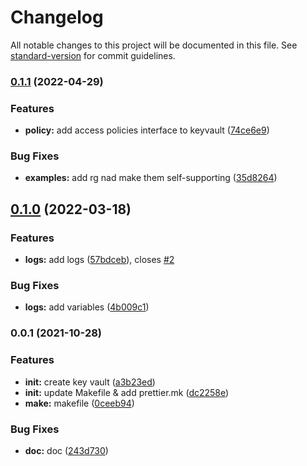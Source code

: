 # Changelog

All notable changes to this project will be documented in this file. See [standard-version](https://github.com/conventional-changelog/standard-version) for commit guidelines.

### [0.1.1](https://github.com/padok-team/terraform-azurerm-keyvault/compare/v0.1.0...v0.1.1) (2022-04-29)


### Features

* **policy:** add access policies interface to keyvault ([74ce6e9](https://github.com/padok-team/terraform-azurerm-keyvault/commit/74ce6e9ef9fc36cf72d4e83af11b69b102ffe09e))


### Bug Fixes

* **examples:** add rg nad make them self-supporting ([35d8264](https://github.com/padok-team/terraform-azurerm-keyvault/commit/35d8264313ef4b1a0a59650628663e4a3d0db998))

## [0.1.0](https://github.com/padok-team/terraform-azurerm-keyvault/compare/v0.0.1...v0.1.0) (2022-03-18)


### Features

* **logs:** add logs ([57bdceb](https://github.com/padok-team/terraform-azurerm-keyvault/commit/57bdceb58ca0337332566f8e690b25fb2cb3f62c)), closes [#2](https://github.com/padok-team/terraform-azurerm-keyvault/issues/2)


### Bug Fixes

* **logs:** add variables ([4b009c1](https://github.com/padok-team/terraform-azurerm-keyvault/commit/4b009c11785f7abf6f460b510c0b5c0674869000))

### 0.0.1 (2021-10-28)


### Features

* **init:** create key vault ([a3b23ed](https://github.com/padok-team/terraform-azurerm-keyvault/commit/a3b23ed647181584353210ec02a699492b09b65c))
* **init:** update Makefile & add prettier.mk ([dc2258e](https://github.com/padok-team/terraform-azurerm-keyvault/commit/dc2258e6d4156c3f51937b4faa249947a68e9b49))
* **make:** makefile ([0ceeb94](https://github.com/padok-team/terraform-azurerm-keyvault/commit/0ceeb94a39e36a394e90d73a8195db1cebecfd16))


### Bug Fixes

* **doc:** doc ([243d730](https://github.com/padok-team/terraform-azurerm-keyvault/commit/243d7306ec1eb4e6a352b1865a44762a27de35dd))
